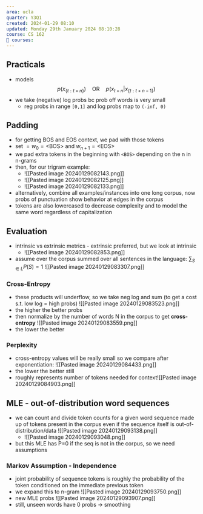 ```yaml
---
area: ucla
quarter: Y3Q1
created: 2024-01-29 08:10
updated: Monday 29th January 2024 08:10:28
course: CS 162
📕 courses:
---
```

## Practicals
- models $$p(x_{\{t:t+n\}})\quad\text{OR}\quad p(x_{t+n}|x_{\{t:t+n-1\}})$$
- we take (negative) log probs bc prob off words is very small
	- reg probs in range `[0,1]` and log probs map to `(-inf, 0)`
## Padding
- for getting BOS and EOS context, we pad with those tokens
- set $=w_0=\text{<BOS>}$ and $w_{n+1}=\text{<EOS>}$ 
- we pad extra tokens in the beginning with `<BOS>` depending on the n in n-grams
- then, for our trigram example:
	- ![[Pasted image 20240129082143.png]]
	- ![[Pasted image 20240129082125.png]]
	- ![[Pasted image 20240129082133.png]]
- alternatively,  combine all examples/instances into one long corpus, now probs of punctuation show behavior at edges in the corpus
- tokens are also lowercased to decrease complexity and to model the same word regardless of capitalization
## Evaluation
- intrinsic vs extrinsic metrics - extrinsic preferred, but we look at intrinsic
	- ![[Pasted image 20240129082853.png]]
- assume over the corpus summed over all sentences in the language: $\sum_{S\in L} P(S) = 1$ ![[Pasted image 20240129083307.png]]
### Cross-Entropy
- these products will underflow, so we take neg log and sum (to get a cost s.t. low log = high probs) ![[Pasted image 20240129083523.png]]
- the higher the better probs
- then normalize by the number of words N in the corpus to get **cross-entropy** ![[Pasted image 20240129083559.png]]
- the lower the better
### Perplexity
- cross-entropy values will be really small so we compare after exponentiation: ![[Pasted image 20240129084433.png]]
- the lower the better still
- roughly represents number of tokens needed for context![[Pasted image 20240129084903.png]]
## MLE - out-of-distribution word sequences
- we can count and divide token counts for a given word sequence made up of tokens present in the corpus even if the sequence itself is out-of-distribution/data ![[Pasted image 20240129093138.png]]
	- ![[Pasted image 20240129093048.png]]
- but this MLE has P=0 if the seq is not in the corpus, so we need assumptions
### Markov Assumption - Independence
- joint probability of sequence tokens is roughly the probability of the token conditioned on the immediate previous token
- we expand this to n-gram ![[Pasted image 20240129093750.png]]
- new MLE probs ![[Pasted image 20240129093907.png]]
- still, unseen words have 0 probs -> smoothing